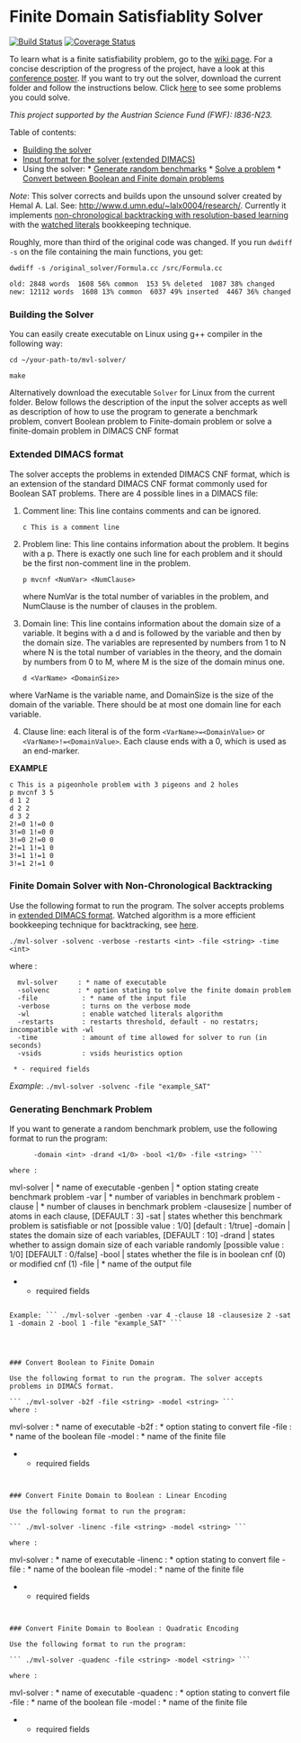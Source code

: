 # Finite Domain Satisfiablity Solver

[![Build Status](https://travis-ci.org/akinanop/mvl-solver.svg?branch=master)](https://travis-ci.org/akinanop/mvl-solver) [![Coverage Status](https://coveralls.io/repos/github/akinanop/mvl-solver/badge.svg?branch=master)](https://coveralls.io/github/akinanop/mvl-solver?branch=master)

To learn what is a finite satisfiability problem, go to the [wiki page](https://github.com/akinanop/mvl-solver/wiki). For a concise description of the progress of the project, have a look at this [conference poster](https://github.com/akinanop/mvl-solver/blob/master/literature/Conference%20Poster.pdf). If you want to try out the solver, download the current folder and follow the instructions below. Click [here](https://github.com/akinanop/mvl-solver/wiki/Benchmarks) to see some problems you could solve.

*This project supported by the Austrian Science Fund (FWF): I836-N23.* 




Table of contents:

* [Building the solver](https://github.com/akinanop/mvl-solver#building-the-solver)
* [Input format for the solver (extended DIMACS)](https://github.com/akinanop/mvl-solver#extended-dimacs-format)
* Using the solver:
      * [Generate random benchmarks](https://github.com/akinanop/mvl-solver#generating-benchmark-problem)
      * [Solve a problem](https://github.com/akinanop/mvl-solver#finite-domain-solver-with-non-chronological-backtracking)
      * [Convert between Boolean and Finite domain problems](https://github.com/akinanop/mvl-solver#convert-boolean-to-finite-domain)

*Note*: This solver corrects and builds upon the unsound solver created by Hemal A. Lal. See: http://www.d.umn.edu/~lalx0004/research/. Currently it implements [non-chronological backtracking with resolution-based learning](https://github.com/akinanop/mvl-solver/blob/master/literature/Algorithm%207.pdf) with the [watched literals](https://github.com/akinanop/mvl-solver/blob/master/literature/Watched%20literals.pdf) bookkeeping technique.

Roughly, more than third of the original code was changed. If you run ```dwdiff -s``` on the file containing the main functions, you get:

```
dwdiff -s /original_solver/Formula.cc /src/Formula.cc

old: 2848 words  1608 56% common  153 5% deleted  1087 38% changed
new: 12112 words  1608 13% common  6037 49% inserted  4467 36% changed

```


### Building the Solver


You can easily create executable on Linux using g++ compiler in the following way:

```
cd ~/your-path-to/mvl-solver/

make

```

Alternatively download the executable ```Solver``` for Linux from the current folder. Below follows the description of the input the solver accepts as well as description of how to use the program to generate a benchmark problem, convert Boolean problem to Finite-domain problem or solve a finite-domain problem in DIMACS CNF format

### Extended DIMACS format

The solver accepts the problems in extended DIMACS CNF format, which is an extension of the standard DIMACS CNF format commonly used for Boolean SAT problems. There are 4 possible lines in a DIMACS file:

1. Comment line: This line contains comments and can be ignored.

    ``` c This is a comment line  ```

2. Problem line: This line contains information about the problem. It begins with a p. There is exactly one such line for each problem and it should be the first non-comment line in the problem.

    ```p mvcnf <NumVar> <NumClause>```

    where NumVar is the total number of variables in the problem, and NumClause is the number of
    clauses in the problem.

3. Domain line: This line contains information about the domain size of a variable. It begins with a d
and is followed by the variable and then by the domain size. The variables are represented by numbers from 1 to N where N is the total number of variables in the theory, and the domain by numbers from 0 to M, where M is the size of the domain minus one.

    ```d <VarName> <DomainSize>```

where VarName is the variable name, and DomainSize is the size of the domain of the variable.
There should be at most one domain line for each variable.

4. Clause line: each literal is of the form ```<VarName>=<DomainValue>``` or ```<VarName>!=<DomainValue>```. Each clause ends with a 0, which is used as an end-marker.

**EXAMPLE**

```
c This is a pigeonhole problem with 3 pigeons and 2 holes
p mvcnf 3 5
d 1 2
d 2 2
d 3 2
2!=0 1!=0 0
3!=0 1!=0 0
3!=0 2!=0 0
2!=1 1!=1 0
3!=1 1!=1 0
3!=1 2!=1 0

```

### Finite Domain Solver with Non-Chronological Backtracking

Use the following format to run the program. The solver accepts problems in [extended DIMACS format](https://github.com/akinanop/mvl-solver/wiki/Extended-DIMACS-format). Watched algorithm is a more efficient bookkeeping technique for backtracking, see [here](https://github.com/akinanop/mvl-solver/wiki/Watched-literals).

``` ./mvl-solver -solvenc -verbose -restarts <int> -file <string> -time <int> ```

where :

```
  mvl-solver     : * name of executable
  -solvenc       : * option stating to solve the finite domain problem
  -file           : * name of the input file
  -verbose        : turns on the verbose mode
  -wl             : enable watched literals algorithm
  -restarts       : restarts threshold, default - no restatrs; incompatible with -wl
  -time           : amount of time allowed for solver to run (in seconds)
  -vsids          : vsids heuristics option

 * - required fields
```
*Example*: ``` ./mvl-solver -solvenc -file "example_SAT" ```


### Generating Benchmark Problem

If you want to generate a random benchmark problem, use the following format to run the program:

``` ./mvl-solver -genben -var <int> -clause <int> -clausesize <int> -sat <1/0>
      -domain <int> -drand <1/0> -bool <1/0> -file <string> ```

where :

```
   mvl-solver     | * name of executable
  -genben         | * option stating create benchmark problem
  -var            | * number of variables in benchmark problem
  -clause         | * number of clauses in benchmark problem
  -clausesize     |   number of atoms in each clause, [DEFAULT : 3]
  -sat            |   states whether this benchmark problem is satisfiable or not
                      [possible value : 1/0] [default : 1/true]
  -domain         |   states the domain size of each variables, [DEFAULT : 10]
  -drand          |   states whether to assign domain size of each variable randomly
                      [possible value : 1/0] [DEFAULT : 0/false]
  -bool           |   states whether the file is in boolean cnf (0) or modified cnf (1)
  -file           | * name of the output file

 * - required fields
```

Example: ``` ./mvl-solver -genben -var 4 -clause 18 -clausesize 2 -sat 1 -domain 2 -bool 1 -file "example_SAT" ```




### Convert Boolean to Finite Domain

Use the following format to run the program. The solver accepts problems in DIMACS format.

``` ./mvl-solver -b2f -file <string> -model <string> ```
where :

```
 mvl-solver             : * name of executable
 -b2f            : * option stating to convert file
 -file           : * name of the boolean file
 -model          : * name of the finite file

 * - required fields
```


### Convert Finite Domain to Boolean : Linear Encoding

Use the following format to run the program:

``` ./mvl-solver -linenc -file <string> -model <string> ```

where :
```
  mvl-solver             : * name of executable
 -linenc         : * option stating to convert file
 -file           : * name of the boolean file
 -model          : * name of the finite file

 * - required fields
```


### Convert Finite Domain to Boolean : Quadratic Encoding

Use the following format to run the program:

``` ./mvl-solver -quadenc -file <string> -model <string> ```

where :
```
  mvl-solver             : * name of executable
 -quadenc        : * option stating to convert file
 -file           : * name of the boolean file
 -model          : * name of the finite file

 * - required fields
```
